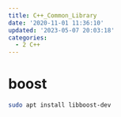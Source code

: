 ```yaml
---
title: C++_Common_Library
date: '2020-11-01 11:36:10'
updated: '2023-05-07 20:03:18'
categories:
  - 2 C++
---
```

# boost

```sh
sudo apt install libboost-dev
```
